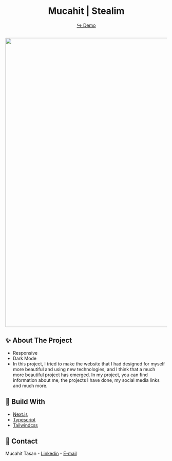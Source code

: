 <h1 align="center"> Mucahit | Stealim </h1>

<div align="center">
  
  <a href="https://mucahit-tasan.vercel.app/" target="_blank">↪️ Demo</a>
  <br />
  <br />

</div> 

<div align="center">
  <img width="900" src = 'https://github.com/mucahittasan/Portfolio-Mucahit/assets/88967412/e047cadd-e4b4-4540-a549-85cd9e2327a3' />
</div>

<h2> ✨ About The Project</h2>

- Responsive
- Dark Mode
- In this project, I tried to make the website that I had designed for myself more beautiful and using new technologies, and I think that a much more beautiful project has emerged. In my project, you can find information about me, the projects I have done, my social media links and much more.

<h2> 📌 Build With</h2>

- [Next.js](https://nextjs.org/)
- [Typescript](https://www.typescriptlang.org/)
- [Tailwindcss](https://tailwindcss.com/)


<h2> 📧 Contact </h2>

Mucahit Tasan - [Linkedin](https://www.linkedin.com/in/mucahittasan) - [E-mail](mailto:mucahittasan0@gmail.com)

